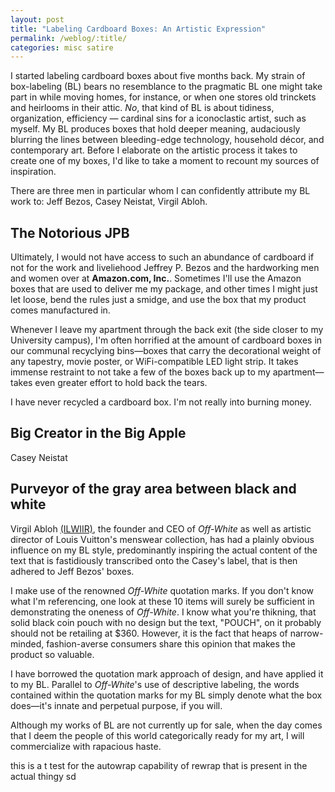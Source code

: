 ```yaml
---
layout: post
title: "Labeling Cardboard Boxes: An Artistic Expression"
permalink: /weblog/:title/
categories: misc satire
---
```

I started labeling cardboard boxes about five months back. My strain of
box-labeling (BL) bears no resemblance to the pragmatic BL one might
take part in while moving homes, for instance, or when one
stores old trinckets and heirlooms in their attic. *No*, that kind of BL is about tidiness,
organization, efficiency &mdash; cardinal sins for a iconoclastic artist, such as myself. My BL
produces boxes that hold deeper meaning, audaciously blurring the lines between bleeding-edge
technology, household d&eacute;cor, and contemporary art. Before I elaborate on the artistic process
it takes to create one of my boxes, I'd like to take a moment to recount my sources of inspiration.

There are three men in particular whom I can confidently attribute my BL work to: Jeff Bezos, Casey
Neistat, Virgil Abloh.

## The Notorious JPB
Ultimately, I would not have access to such an abundance of cardboard if not for the work and
liveliehood Jeffrey P. Bezos and the hardworking men and women over at **Amazon.com, Inc.**.
Sometimes I'll use the Amazon boxes that are used to deliver me my package, and other times I might
just let loose, bend the rules just a smidge, and use the box that my product comes manufactured in. 

Whenever I leave my apartment through the back exit (the side closer to my University campus), I'm
often horrified at the amount of cardboard boxes in our communal recyclying bins&mdash;boxes that
carry the decorational weight of any tapestry, movie poster, or WiFi-compatible LED light strip. It
takes immense restraint to not take a few of the boxes back up to my apartment&mdash;takes even
greater effort to hold back the tears.

I have never recycled a cardboard box. I'm not really into burning money.

## Big Creator in the Big Apple
Casey Neistat

## Purveyor of the gray area between black and white
Virgil Abloh [(ILWIIR)](https://en.wikipedia.org/wiki/Inna_Lillahi_wa_inna_ilayhi_raji%27un), the
founder and CEO of *Off-White* as well as artistic director of Louis Vuitton's menswear collection,
has had a plainly obvious influence on my BL style, predominantly inspiring the actual content of
the text that is fastidiously transcribed onto the Casey's label, that is then adhered to Jeff Bezos' boxes. 

I make use of the renowned *Off-White* quotation marks. If you don't know what I'm referencing, one
look at these 10 items will surely be sufficient in demonstrating the oneness of *Off-White*. I know
what you're thikning, that solid black coin pouch with no design but the text, "POUCH", on it
probably should not be retailing at $360. However, it is the fact that heaps of narrow-minded,
fashion-averse consumers share this opinion that makes the product so valuable.

I have borrowed the quotation mark approach of design, and have applied it to my BL. Parallel to
*Off-White*'s use of descriptive labeling, the words contained within the quotation marks for my BL
simply denote what the box does&mdash;it's innate and perpetual purpose, if you will.

Although my works of BL are not currently up for sale, when the day comes that I deem the people of
this world categorically ready for my art, I will commercialize with rapacious haste.

this is a t test for the autowrap capability of rewrap that is present in the actual thingy   sd   
   
